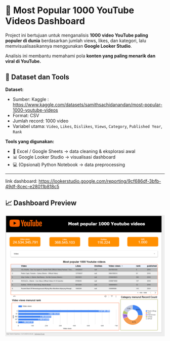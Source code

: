 # 🎥 Most Popular 1000 YouTube Videos Dashboard

Project ini bertujuan untuk menganalisis **1000 video YouTube paling populer di dunia** berdasarkan jumlah views, likes, dan kategori, lalu memvisualisasikannya menggunakan **Google Looker Studio**.  

Analisis ini membantu memahami pola **konten yang paling menarik dan viral di YouTube.**

## 🧩 Dataset dan Tools
**Dataset:**
- Sumber: Kaggle : https://www.kaggle.com/datasets/samithsachidanandan/most-popular-1000-youtube-videos
- Format: CSV  
- Jumlah record: 1000 video  
- Variabel utama: `Video`, `Likes`, `Dislikes`, `Views`, `Category`, `Published Year`, `Rank`

**Tools yang digunakan:**
- 🧮 Excel / Google Sheets → data cleaning & eksplorasi awal  
- 📊 Google Looker Studio → visualisasi dashboard  
- 💻 (Opsional) Python Notebook → data preprocessing  

---


link dashboard: https://lookerstudio.google.com/reporting/9cf686df-3bfb-49df-8cec-e28011b818c5

## 📈 Dashboard Preview
![Dashboard Screenshot](Screenshot%202025-10-15%20001434.png)
